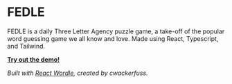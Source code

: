 # FEDLE

FEDLE is a daily Three Letter Agency puzzle game, a take-off of the popular word guessing game we all know and love. Made using React, Typescript, and Tailwind.

[**Try out the demo!**](https://fedle.vercel.app/)

_Built with [React Wordle](https://github.com/cwackerfuss/react-wordle/), created by cwackerfuss._
